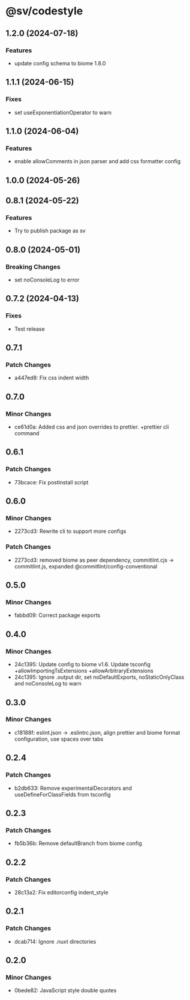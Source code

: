 # @sv/codestyle

## 1.2.0 (2024-07-18)

### Features

- update config schema to biome 1.8.0

## 1.1.1 (2024-06-15)

### Fixes

- set useExponentiationOperator to warn

## 1.1.0 (2024-06-04)

### Features

- enable allowComments in json parser and add css formatter config

## 1.0.0 (2024-05-26)

## 0.8.1 (2024-05-22)

### Features

- Try to publish package as sv

## 0.8.0 (2024-05-01)

### Breaking Changes

- set noConsoleLog to error

## 0.7.2 (2024-04-13)

### Fixes

- Test release

## 0.7.1

### Patch Changes

- a447ed8: Fix css indent width

## 0.7.0

### Minor Changes

- ce61d0a: Added css and json overrides to prettier. +prettier cli command

## 0.6.1

### Patch Changes

- 73bcace: Fix postinstall script

## 0.6.0

### Minor Changes

- 2273cd3: Rewrite cli to support more configs

### Patch Changes

- 2273cd3: removed biome as peer dependency, commitlint.cjs -> commitlint.js, expanded @commitlint/config-conventional

## 0.5.0

### Minor Changes

- fabbd09: Correct package exports

## 0.4.0

### Minor Changes

- 24c1395: Update config to biome v1.6. Update tsconfig +allowImportingTsExtensions +allowArbitraryExtensions
- 24c1395: Ignore .output dir, set noDefaultExports, noStaticOnlyClass and noConsoleLog to warn

## 0.3.0

### Minor Changes

- c18188f: eslint.json -> .eslintrc.json, align prettier and biome format configuration, use spaces over tabs

## 0.2.4

### Patch Changes

- b2db633: Remove experimentalDecorators and useDefineForClassFields from tsconfig

## 0.2.3

### Patch Changes

- fb5b36b: Remove defaultBranch from biome config

## 0.2.2

### Patch Changes

- 28c13a2: Fix editorconfig indent_style

## 0.2.1

### Patch Changes

- dcab714: Ignore .nuxt directories

## 0.2.0

### Minor Changes

- 0bede82: JavaScript style double quotes
